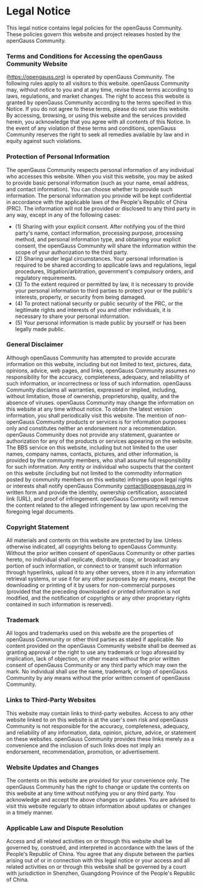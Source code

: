 
# Legal Notice


This legal notice contains legal policies for the openGauss Community. These policies govern this website and project releases hosted by the openGauss Community.

### Terms and Conditions for Accessing the openGauss Community Website

(https://opengauss.org) is operated by openGauss Community. The following rules apply to all visitors to this website. openGauss Community may, without notice to you and at any time, revise these terms according to laws, regulations, and market changes. The right to access this website is granted by openGauss Community according to the terms specified in this Notice. If you do not agree to these terms, please do not use this website. By accessing, browsing, or using this website and the services provided herein, you acknowledge that you agree with all contents of this Notice. In the event of any violation of these terms and conditions, openGauss Community reserves the right to seek all remedies available by law and in equity against such violations.

### Protection of Personal Information

The openGauss Community respects personal information of any individual who accesses this website. When you visit this website, you may be asked to provide basic personal information (such as your name, email address, and contact information). You can choose whether to provide such information. The personal information you provide will be kept confidential in accordance with the applicable laws of the People's Republic of China (PRC). The information will not be provided or disclosed to any third party in any way, except in any of the following cases:

- (1) Sharing with your explicit consent. After notifying you of the third party's name, contact information, processing purpose, processing method, and personal information type, and obtaining your explicit consent, the openGauss Community will share the information within the scope of your authorization to the third party.
- (2) Sharing under legal circumstances. Your personal information is required to be shared according to applicable laws and regulations, legal procedures, litigation/arbitration, government's compulsory orders, and regulatory requirements.
- (3) To the extent required or permitted by law, it is necessary to provide your personal information to third parties to protect your or the public's interests, property, or security from being damaged.
- (4) To protect national security or public security of the PRC, or the legitimate rights and interests of you and other individuals, it is necessary to share your personal information.
- (5) Your personal information is made public by yourself or has been legally made public.

### General Disclaimer

Although openGauss Community has attempted to provide accurate information on this website, including but not limited to text, pictures, data, opinions, advice, web pages, and links, openGauss Community assumes no responsibility for the accuracy, completeness, adequacy, and reliability of such information, or incorrectness or loss of such information. openGauss Community disclaims all warranties, expressed or implied, including, without limitation, those of ownership, proprietorship, quality, and the absence of viruses. openGauss Community may change the information on this website at any time without notice. To obtain the latest version information, you shall periodically visit this website. The mention of non-openGauss Community products or services is for information purposes only and constitutes neither an endorsement nor a recommendation. openGauss Community does not provide any statement, guarantee or authorization for any of the products or services appearing on the website. The BBS service on this website, including but not limited to the user names, company names, contacts, pictures, and other information, is provided by the community members, who shall assume full responsibility for such information. Any entity or individual who suspects that the content on this website (including but not limited to the commodity information posted by community members on this website) infringes upon legal rights or interests shall notify openGauss Community [contact@opengauss.org](mailto:contact@opengauss.org) in written form and provide the identity, ownership certification, associated link (URL), and proof of infringement. openGauss Community will remove the content related to the alleged infringement by law upon receiving the foregoing legal documents.

### Copyright Statement

All materials and contents on this website are protected by law. Unless otherwise indicated, all copyrights belong to openGauss Community. Without the prior written consent of openGauss Community or other parties hereto, no individual shall replicate, distribute, copy, or broadcast any portion of such information, or connect to or transmit such information through hyperlinks, upload it to any other servers, store it in any information retrieval systems, or use it for any other purposes by any means, except the downloading or printing of it by users for non-commercial purposes (provided that the preceding downloaded or printed information is not modified, and the notification of copyrights or any other proprietary rights contained in such information is reserved).

### Trademark

All logos and trademarks used on this website are the properties of openGauss Community or other third parties as stated if applicable. No content provided on the openGauss Community website shall be deemed as granting approval or the right to use any trademark or logo aforesaid by implication, lack of objection, or other means without the prior written consent of openGauss Community or any third party which may own the mark. No individual shall use the name, trademark, or logo of openGauss Community by any means without the prior written consent of openGauss Community.

### Links to Third-Party Websites

This website may contain links to third-party websites. Access to any other website linked to on this website is at the user's own risk and openGauss Community is not responsible for the accuracy, completeness, adequacy, and reliability of any information, data, opinion, picture, advice, or statement on these websites. openGauss Community provides these links merely as a convenience and the inclusion of such links does not imply an endorsement, recommendation, promotion, or advertisement.

### Website Updates and Changes

The contents on this website are provided for your convenience only. The openGauss Community has the right to change or update the contents on this website at any time without notifying you or any third party. You acknowledge and accept the above changes or updates. You are advised to visit this website regularly to obtain information about updates or changes in a timely manner.

### Applicable Law and Dispute Resolution

Access and all related activities on or through this website shall be governed by, construed, and interpreted in accordance with the laws of the People's Republic of China. You agree that any dispute between the parties arising out of or in connection with this legal notice or your access and all related activities on or through this website shall be governed by a court with jurisdiction in Shenzhen, Guangdong Province of the People's Republic of China.

